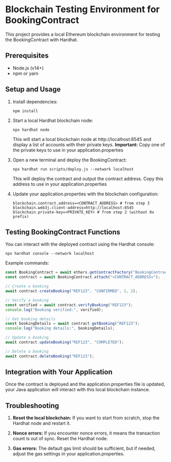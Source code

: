 # Blockchain Testing Environment for BookingContract

This project provides a local Ethereum blockchain environment for testing the BookingContract with Hardhat.

## Prerequisites

- Node.js (v14+)
- npm or yarn

## Setup and Usage

1. Install dependencies:
   ```
   npm install
   ```

2. Start a local Hardhat blockchain node:
   ```
   npx hardhat node
   ```
   
   This will start a local blockchain node at http://localhost:8545 and display a list of accounts with their private keys.
   **Important:** Copy one of the private keys to use in your application.properties

3. Open a new terminal and deploy the BookingContract:
   ```
   npx hardhat run scripts/deploy.js --network localhost
   ```
   
   This will deploy the contract and output the contract address. Copy this address to use in your application.properties

4. Update your application.properties with the blockchain configuration:
   ```
   blockchain.contract.address=<CONTRACT_ADDRESS> # from step 3
   blockchain.web3j.client-address=http://localhost:8545
   blockchain.private-key=<PRIVATE_KEY> # from step 2 (without 0x prefix)
   ```

## Testing BookingContract Functions

You can interact with the deployed contract using the Hardhat console:

```
npx hardhat console --network localhost
```

Example commands:
```javascript
const BookingContract = await ethers.getContractFactory("BookingContract");
const contract = await BookingContract.attach("<CONTRACT_ADDRESS>");

// Create a booking
await contract.createBooking("REF123", "CONFIRMED", 1, 2);

// Verify a booking
const verified = await contract.verifyBooking("REF123");
console.log("Booking verified:", verified);

// Get booking details
const bookingDetails = await contract.getBooking("REF123");
console.log("Booking details:", bookingDetails);

// Update a booking
await contract.updateBooking("REF123", "COMPLETED");

// Delete a booking
await contract.deleteBooking("REF123");
```

## Integration with Your Application

Once the contract is deployed and the application.properties file is updated, your Java application will interact with this local blockchain instance.

## Troubleshooting

1. **Reset the local blockchain:** If you want to start from scratch, stop the Hardhat node and restart it.

2. **Nonce errors:** If you encounter nonce errors, it means the transaction count is out of sync. Reset the Hardhat node.

3. **Gas errors:** The default gas limit should be sufficient, but if needed, adjust the gas settings in your application.properties. 